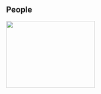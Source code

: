 ## People 


<img align="left" style="float: left; padding-right: 30px;" src="/images/jiying.jpeg" width="240" height="180"> 

<br/><br/>
